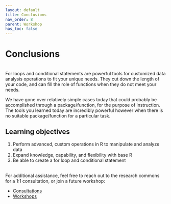 ```yaml
---
layout: default
title: Conclusions
nav_order: 8
parent: Workshop
has_toc: false
---
```


# Conclusions
<br/>
For loops and conditional statements are powerful tools for customized data analysis operations to fit your unique needs. They cut down the length of your code, and can fill the role of functions when they do not meet your needs. 

We have gone over relatively simple cases today that could probably be accomplished through a package/function, for the purpose of instruction. The tools you learned today are incredibly powerful however when there is no suitable package/function for a particular task.

## Learning objectives

1. Perform advanced, custom operations in R to manipulate and analyze data 
2. Expand knowledge, capability, and flexibility with base R 
3. Be able to create a for loop and conditional statement

<br/>
For additional assistance, feel free to reach out to the research commons for a 1:1 consultation, or join a future workshop: 

* [Consultations](https://libcal.library.ubc.ca/appointments/research_commons)
* [Workshops](https://researchcommons.library.ubc.ca/workshops/)

